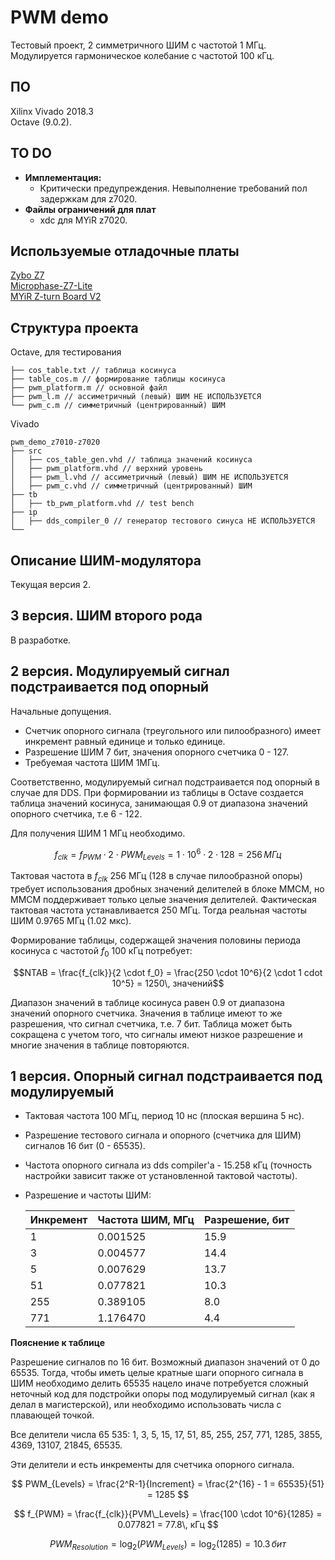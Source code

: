 # PWM demo
Тестовый проект, 2 симметричного ШИМ с частотой 1 МГц. Модулируется гармоническое колебание с частотой 100 кГц.

## ПО
Xilinx Vivado 2018.3\
Octave (9.0.2).

## TO DO
* **Имплементация:**
    * Критически предупреждения. Невыполнение требований пол задержкам для z7020.
* **Файлы ограничений для плат**
    * xdc для MYiR z7020.

## Используемые отладочные платы
[Zybo Z7](https://digilent.com/reference/programmable-logic/zybo-z7/start)\
[Microphase-Z7-Lite](https://github.com/hw/Microphase-Z7-Lite)\
[MYiR Z-turn Board V2](https://www.myirtech.com/list.asp?id=708)

## Структура проекта
Octave, для тестирования
```
├── cos_table.txt // таблица косинуса
├── table_cos.m // формирование таблицы косинуса
├── pwm_platform.m // основной файл
├── pwm_l.m // ассиметричный (левый) ШИМ НЕ ИСПОЛЬЗУЕТСЯ
└── pwm_c.m // симметричный (центрированный) ШИМ
```

Vivado
```
pwm_demo_z7010-z7020
├── src
│   ├── cos_table_gen.vhd // таблица значений косинуса
│   ├── pwm_platform.vhd // верхний уровень
│   ├── pwm_l.vhd // ассиметричный (левый) ШИМ НЕ ИСПОЛЬЗУЕТСЯ
│   ├── pwm_c.vhd // симметричный (центрированный) ШИМ
├── tb
│   ├── tb_pwm_platform.vhd // test bench
├── ip
│   ├── dds_compiler_0 // генератор тестового синуса НЕ ИСПОЛЬЗУЕТСЯ
└──
```

## Описание ШИМ-модулятора
Текущая версия 2.

## 3 версия. ШИМ второго рода
В разработке.

## 2 версия. Модулируемый сигнал подстраивается под опорный
Начальные допущения.
* Счетчик опорного сигнала (треугольного или пилообразного) имеет инкремент равный единице и только единице. 
* Разрешение ШИМ 7 бит, значения опорного счетчика 0 - 127.
* Требуемая частота ШИМ 1МГц.

Соответственно, модулируемый сигнал подстраивается под опорный в случае для DDS. При формировании из таблицы в Octave создается таблица значений косинуса, занимающая 0.9 от диапазона значений опорного счетчика, т.е 6 - 122.

Для получения ШИМ 1 МГц необходимо.

$$f_{clk} = f_{PWM} \cdot 2 \cdot PWM_{Levels} = 1 \cdot 10^6 \cdot 2 \cdot 128 = 256\, МГц$$

Тактовая частота в $f_{clk}$ 256 МГц (128 в случае пилообразной опоры) требует использования дробных значений делителей в блоке ММСМ, но ММСМ поддерживает только целые значения делителей. Фактическая тактовая частота устанавливается 250 МГц. Тогда реальная частоты ШИМ 0.9765 МГц (1.02 мкс).

Формирование таблицы, содержащей значения половины периода косинуса с частотой $f_0$ 100 кГц потребует:

$$NTAB = \frac{f_{clk}}{2 \cdot f_0} = \frac{250 \cdot 10^6}{2 \cdot 1 cdot 10^5} = 1250\, значений$$

Диапазон значений в таблице косинуса равен 0.9 от диапазона значений опорного счетчика. Значения в таблице имеют то же разрешения, что сигнал счетчика, т.е. 7 бит. Таблица может быть сокращена с учетом того, что сигналы имеют низкое разрешение и многие значения в таблице повторяются.

## 1 версия. Опорный сигнал подстраивается под модулируемый
* Тактовая частота 100 МГц, период 10 нс (плоская вершина 5 нс).
* Разрешение тестового сигнала и опорного (счетчика для ШИМ) сигналов 16 бит (0 - 65535).
* Частота опорного сигнала из dds compiler'а - 15.258 кГц (точность настройки зависит также от установленной тактовой частоты).
* Разрешение и частоты ШИМ:

    | Инкремент | Частота ШИМ, МГц | Разрешение, бит | 
    |---|---|---|
    | 1 | 0.001525 | 15.9 |
    | 3 | 0.004577 | 14.4 |
    | 5 | 0.007629 | 13.7 |
    | 51 | 0.077821 | 10.3 |
    | 255 | 0.389105 | 8.0 |
    | 771 | 1.176470 | 4.4 |

**Пояснение к таблице**

Разрешение сигналов по 16 бит. Возможный диапазон значений от 0 до 65535. Тогда, чтобы иметь целые кратные шаги опорного сигнала в ШИМ необходимо делить 65535 нацело иначе потребуется сложный неточный код для подстройки опоры под модулируемый сигнал (как я делал в магистерской), или необходимо использовать числа с плавающей точкой.

Все делители числа 65 535: 
1, 3, 5, 15, 17, 51, 85, 255, 257, 771, 1285, 3855, 4369, 13107, 21845, 65535. 

Эти делители и есть инкременты для счетчика опорного сигнала. 

$$ PWM_{Levels} = \frac{2^R-1}{Increment} = \frac{2^{16} - 1 = 65535}{51} = 1285 $$

$$ f_{PWM} = \frac{f_{clk}}{PVM\_Levels} = \frac{100 \cdot 10^6}{1285} = 0.077821 = 77.8\, кГц $$

$$ PWM_{Resolution} = \log_2(PWM_{Levels}) = \log_2(1285) = 10.3\, бит $$






